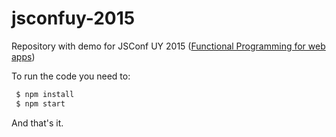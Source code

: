 # jsconfuy-2015
Repository with demo for JSConf UY 2015 ([Functional Programming for web apps](http://blog.amplifiedapp.com/our-talks/2015/04/23/jsconfuy-2015/))

To run the code you need to:

```javascript
 $ npm install
 $ npm start
```

And that's it.
